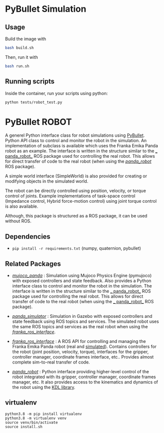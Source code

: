 # PyBullet Simulation

## Usage

Build the image with 
```bash
bash build.sh
```
Then, run it with 
```bash
bash run.sh
```

## Running scripts

Inside the container, run your scripts using python:

```bash
python tests/robot_test.py
```

# PyBullet ROBOT

<!-- ![PyPI pyversions](https://img.shields.io/pypi/pyversions/ansicolortags.svg) -->

A generel Python interface class for robot simulations using [PyBullet](https://www.pybullet.org). Python API class to
control and monitor the robot in the simulation. An implementation of subclass is available which uses the Franka Emika
Panda robot as an example. The interface is written in the structure similar to the [_
panda_robot_](https://github.com/justagist/panda_robot) ROS package used for controlling the real robot. This allows for
direct transfer of code to the real robot (when using the [_panda_robot_](https://github.com/justagist/panda_robot) ROS
package).

A simple world interface (SimpleWorld) is also provided for creating or modifying objects in the simulated world.

The robot can be directly controlled using position, velocity, or torque control of joints. Example implementations of
task-space control (Impedance control, Hybrid force-motion control) using joint torque control is also available.

Although, this package is structured as a ROS package, it can be used without ROS.

## Dependencies

- `pip install -r requirements.txt` (numpy, quaternion, pybullet)

## Related Packages

- [_mujoco_panda_](https://github.com/justagist/mujoco_panda) : Simulation using Mujoco Physics Engine (pymujoco) with
  exposed controllers and state feedback. Also provides a Python interface class to control and monitor the robot in the
  simulation. The interface is written in the structure similar to the [_
  panda_robot_](https://github.com/justagist/panda_robot) ROS package used for controlling the real robot. This allows
  for direct transfer of code to the real robot (when using the [_
  panda_robot_](https://github.com/justagist/panda_robot) ROS package).

- [_panda_simulator_](https://github.com/justagist/panda_simulator) : Simulation in Gazebo with exposed controllers and
  state feedback using ROS topics and services. The simulated robot uses the same ROS topics and services as the real
  robot when using the [_franka_ros_interface_](https://github.com/justagist/franka_ros_interface).
- [_franka_ros_interface_](https://github.com/justagist/franka_ros_interface) : A ROS API for controlling and managing
  the Franka Emika Panda robot (real and [simulated](https://github.com/justagist/panda_simulator)). Contains
  controllers for the robot (joint position, velocity, torque), interfaces for the gripper, controller manager,
  coordinate frames interface, etc.. Provides almost complete sim-to-real transfer of code.
- [_panda_robot_](https://github.com/justagist/panda_robot) : Python interface providing higher-level control of the
  robot integrated with its gripper, controller manager, coordinate frames manager, etc. It also provides access to the
  kinematics and dynamics of the robot using the [KDL library](http://wiki.ros.org/kdl).

## virtualenv

```console
python3.8 -m pip install virtualenv
python3.8 -m virtualenv venv
source venv/bin/activate
source install.sh
```
